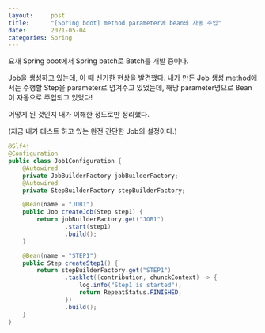```yaml
---
layout:     post
title:      "[Spring boot] method parameter에 bean의 자동 주입"
date:       2021-05-04
categories: Spring
---
```


요새 Spring boot에서 Spring batch로 Batch를 개발 중이다.

Job을 생성하고 있는데, 이 때 신기한 현상을 발견했다.
내가 만든 Job 생성 method에서는 수행할 Step을 parameter로 넘겨주고 있었는데, 해당 parameter명으로 Bean이 자동으로 주입되고 있었다!

어떻게 된 것인지 내가 이해한 정도로만 정리했다.

(지금 내가 테스트 하고 있는 완전 간단한 Job의 설정이다.)

```java
@Slf4j
@Configuration
public class Job1Configuration {
    @Autowired
    private JobBuilderFactory jobBuilderFactory;
    @Autowired
    private StepBuilderFactory stepBuilderFactory;

    @Bean(name = "JOB1")
    public Job createJob(Step step1) {
        return jobBuilderFactory.get("JOB1")
                .start(step1)
                .build();
    }

    @Bean(name = "STEP1")
    public Step createStep1() {
        return stepBuilderFactory.get("STEP1")
                .tasklet((contribution, chunckContext) -> {
                    log.info("Step1 is started");
                    return RepeatStatus.FINISHED;
                })
                .build();
    }
}
```
